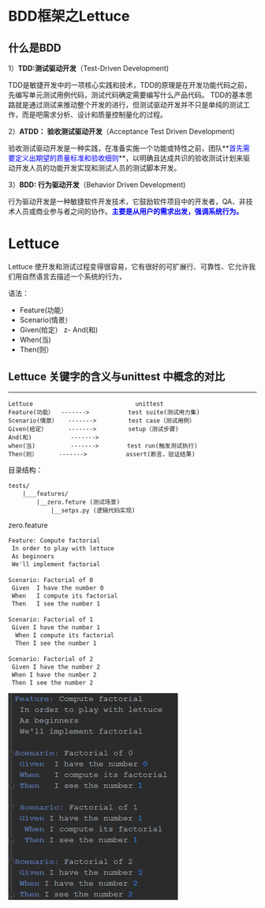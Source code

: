 # BDD框架之Lettuce #

## 什么是BDD ##

1）**TDD:测试驱动开发**（Test-Driven Development)

TDD是敏捷开发中的一项核心实践和技术，TDD的原理是在开发功能代码之前，先编写单元测试用例代码，测试代码确定需要编写什么产品代码。
TDD的基本思路就是通过测试来推动整个开发的进行，但测试驱动开发并不只是单纯的测试工作，而是吧需求分析、设计和质量控制量化的过程。

2）**ATDD： 验收测试驱动开发**（Acceptance Test Driven Development)

验收测试驱动开发是一种实践，在准备实施一个功能或特性之前，团队**<font color=blue>首先需要定义出期望的质量标准和验收细则</font>**，以明确且达成共识的验收测试计划来驱动开发人员的功能开发实现和测试人员的测试脚本开发。

3）**BDD: 行为驱动开发**（Behavior Driven Development)

行为驱动开发是一种敏捷软件开发技术，它鼓励软件项目中的开发者，QA、非技术人员或商业参与者之间的协作。**<font color=blue>主要是从用户的需求出发，强调系统行为。</font>**

# **Lettuce** #

   Lettuce 使开发和测试过程变得很容易，它有很好的可扩展行、可靠性、它允许我们用自然语言去描述一个系统的行为，

语法：

- Feature(功能）
- Scenario(情景）
- Given(给定）
z- And(和)
- When(当)
- Then(则）


## Lettuce 关键字的含义与unittest 中概念的对比 ##
-------------------------------------------------
	Lettuce								unittest
	Feature(功能）	 -------> 			test suite(测试用力集)
	Scenario(情景）   -------> 		test case（测试用例）
	Given(给定）      -------> 		setup（测试步骤)
	And(和)			 -------> 
	when(当)			 -------> 		 test run(触发测试执行)
	Then(则）		 -------> 			assert(断言，验证结果)



目录结构：

	tests/
		|___features/
			|__zero.feture (测试场景)
				|__setps.py (逻辑代码实现)

zero.feature
	
    Feature: Compute factorial
     In order to play with lettuce
     As beginners
     We'll implement factorial
    
    Scenario: Factorial of 0
     Given  I have the number 0
     When   I compute its factorial
     Then   I see the number 1
    
    Scenario: Factorial of 1
     Given I have the number 1
      When I compute its factorial
      Then I see the number 1
    
    Scenario: Factorial of 2
     Given I have the number 2
     When I have the number 2
     Then I see the number 2
    

![alt text](/Lettuce/icon/zero_feature.png "Title")
    
